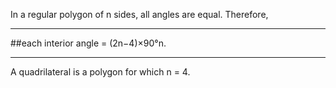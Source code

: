 In a regular polygon of n sides, all angles are equal. Therefore, 
***
##each interior angle = (2n−4)×90°n. 
***
 A quadrilateral is a polygon for which n = 4.